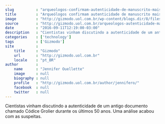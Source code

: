 ```yaml
---
slug          : "arqueologos-confirmam-autenticidade-de-manuscrito-mais-antigo-da-era-pre-colombiana"
title         : "Arqueólogos confirmam autenticidade de manuscrito mais antigo da era pré-colombiana"
image         : "http://gizmodo.uol.com.br/wp-content/blogs.dir/8/files/2016/09/codice-grolier-e1473540531636.jpg"
source        : "http://gizmodo.uol.com.br/arqueologos-autenticidade-manuscrito-maia/"
date          : "2016-09-11T12:19:00-03:00"
description   : "Cientistas vinham discutindo a autenticidade de um antigo documento chamado Códice Grolier durante os últimos 50 anos. Uma análise acabou com as suspeitas."
categories    : ['technology']
tags          : ['Gizmodo']
site          :
    title     : "Gizmodo"
    url       : "http://gizmodo.uol.com.br"
    locale    : "pt_BR"
author        :
    name      : "Jennifer Ouellette"
    image     : null
    biography : null
    profile   : "http://gizmodo.uol.com.br/author/jennifero/"
    facebook  : null
    twitter   : null
---
```


Cientistas vinham discutindo a autenticidade de um antigo documento chamado Códice Grolier durante os últimos 50 anos. Uma análise acabou com as suspeitas.
